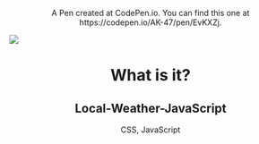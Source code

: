 <p align="center">A Pen created at CodePen.io. You can find this one at https://codepen.io/AK-47/pen/EvKXZj.</p>

<img src="
https://github.com/YKalashnikov/local-weather-javascript/blob/gh-pages/weather%20app%20image.png"/>
<h1 align="center">What is it?</h1>
<h2 align="center">Local-Weather-JavaScript</h2>
<p align="center">CSS, JavaScript</p> 


 
